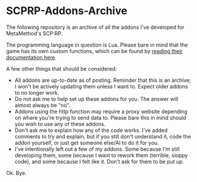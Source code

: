 # SCPRP-Addons-Archive

The following repository is an archive of all the addons I've developed for MetaMethod's SCP:RP.

The programming language in question is Lua. Please bare in mind that the game has its own custom functions, which can be found by [reading their documentation here](https://scproleplay.com/docs/server-addons/).

A few other things that should be considered:
- All addons are up-to-date as of posting. Reminder that this is an archive; I won't be actively updating them unless I want to. Expect older addons to no longer work.
- Do not ask me to help set up these addons for you. The answer will almost always be "no".
- Addons using the http function may require a proxy website depending on where you're trying to send data to. Please bare this in mind should you wish to use any of these addons.
- Don't ask me to explain how any of the code works. I've added comments to try and explain, but if you still don't understand it, code the addon yourself, or just get someone else/AI to do it for you.
- I've intentionally left out a few of my addons. Some because I'm still developing them, some because I want to rework them (terrible, sloppy code), and some because I felt like it. Don't ask for them to be put up.

Ok.
Bye.
